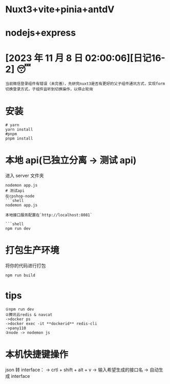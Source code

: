 # Nuxt3+vite+pinia+antdV

# nodejs+express

# [2023 年 11 月 8 日 02:00:06][日记16-2] :sleeping:

`当前微信登录组件有错误（未完善），先研究nuxt3是否有更好的父子组件通讯方式，实现form切换登录方式，子组件监听到切换操作，以停止轮询`

# 安装

```shell
# yarn
yarn install
#pnpm
pnpm install
```

# 本地 api(已独立分离 → 测试 api)

进入 server 文件夹

````shell
nodemon app.js
# 测试api
在cpshop-node
```shell
nodemon app.js

本地接口服务配置在`http://localhost:8081`

```shell
npm run dev
````

# 打包生产环境

将你的代码进行打包

```shell
npm run build
```

# tips

```
①npm run dev
②腾讯云redis & navcat
->docker ps
->docker exec -it **dockerid** redis-cli
->pany110
③node -> nodemon js
```

# 本机快捷键操作

json 转 interface：
-> crtl + shift + alt + v
-> 输入希望生成的接口名
-> 自动生成 interface
